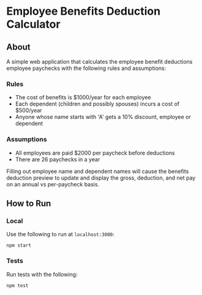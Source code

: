 # Employee Benefits Deduction Calculator

## About

A simple web application that calculates the employee benefit deductions employee paychecks with the following rules and assumptions:

### Rules

- The cost of benefits is $1000/year for each employee
- Each dependent (children and possibly spouses) incurs a cost of $500/year
- Anyone whose name starts with 'A' gets a 10% discount, employee or dependent

### Assumptions

- All employees are paid $2000 per paycheck before deductions
- There are 26 paychecks in a year

Filling out employee name and dependent names will cause the benefits deduction preview to update and display the gross, deduction, and net pay on an annual vs per-paycheck basis.

## How to Run

### Local

Use the following to run at `localhost:3000`:

```
npm start
```

### Tests

Run tests with the following:

```
npm test
```
